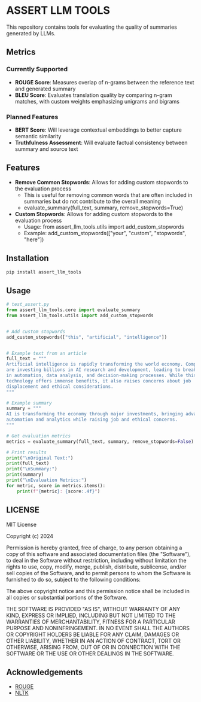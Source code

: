 # ASSERT LLM TOOLS

This repository contains tools for evaluating the quality of summaries generated by LLMs.

## Metrics

### Currently Supported

- **ROUGE Score**: Measures overlap of n-grams between the reference text and generated summary
- **BLEU Score**: Evaluates translation quality by comparing n-gram matches, with custom weights emphasizing unigrams and bigrams

### Planned Features

- **BERT Score**: Will leverage contextual embeddings to better capture semantic similarity
- **Truthfulness Assessment**: Will evaluate factual consistency between summary and source text

## Features

- **Remove Common Stopwords**: Allows for adding custom stopwords to the evaluation process
    - This is useful for removing common words that are often included in summaries but do not contribute to the overall meaning
    - evaluate_summary(full_text, summary, remove_stopwords=True)
- **Custom Stopwords**: Allows for adding custom stopwords to the evaluation process
    - Usage: from assert_llm_tools.utils import add_custom_stopwords
    - Example: add_custom_stopwords(["your", "custom", "stopwords", "here"])

## Installation

```bash
pip install assert_llm_tools
```

## Usage

```python
# test_assert.py
from assert_llm_tools.core import evaluate_summary
from assert_llm_tools.utils import add_custom_stopwords


# Add custom stopwords
add_custom_stopwords(["this", "artificial", "intelligence"])


# Example text from an article
full_text = """
Artificial intelligence is rapidly transforming the world economy. Companies 
are investing billions in AI research and development, leading to breakthroughs 
in automation, data analysis, and decision-making processes. While this 
technology offers immense benefits, it also raises concerns about job 
displacement and ethical considerations.
"""

# Example summary
summary = """
AI is transforming the economy through major investments, bringing advances in 
automation and analytics while raising job and ethical concerns.
"""

# Get evaluation metrics
metrics = evaluate_summary(full_text, summary, remove_stopwords=False)

# Print results
print("\nOriginal Text:")
print(full_text)
print("\nSummary:")
print(summary)
print("\nEvaluation Metrics:")
for metric, score in metrics.items():
    print(f"{metric}: {score:.4f}")


```

## LICENSE

MIT License

Copyright (c) 2024

Permission is hereby granted, free of charge, to any person obtaining a copy
of this software and associated documentation files (the "Software"), to deal
in the Software without restriction, including without limitation the rights
to use, copy, modify, merge, publish, distribute, sublicense, and/or sell
copies of the Software, and to permit persons to whom the Software is
furnished to do so, subject to the following conditions:

The above copyright notice and this permission notice shall be included in all
copies or substantial portions of the Software.

THE SOFTWARE IS PROVIDED "AS IS", WITHOUT WARRANTY OF ANY KIND, EXPRESS OR
IMPLIED, INCLUDING BUT NOT LIMITED TO THE WARRANTIES OF MERCHANTABILITY,
FITNESS FOR A PARTICULAR PURPOSE AND NONINFRINGEMENT. IN NO EVENT SHALL THE
AUTHORS OR COPYRIGHT HOLDERS BE LIABLE FOR ANY CLAIM, DAMAGES OR OTHER
LIABILITY, WHETHER IN AN ACTION OF CONTRACT, TORT OR OTHERWISE, ARISING FROM,
OUT OF OR IN CONNECTION WITH THE SOFTWARE OR THE USE OR OTHER DEALINGS IN THE
SOFTWARE.

## Acknowledgements

- [ROUGE](https://github.com/google-research/google-research/tree/master/rouge)
- [NLTK](https://www.nltk.org/)